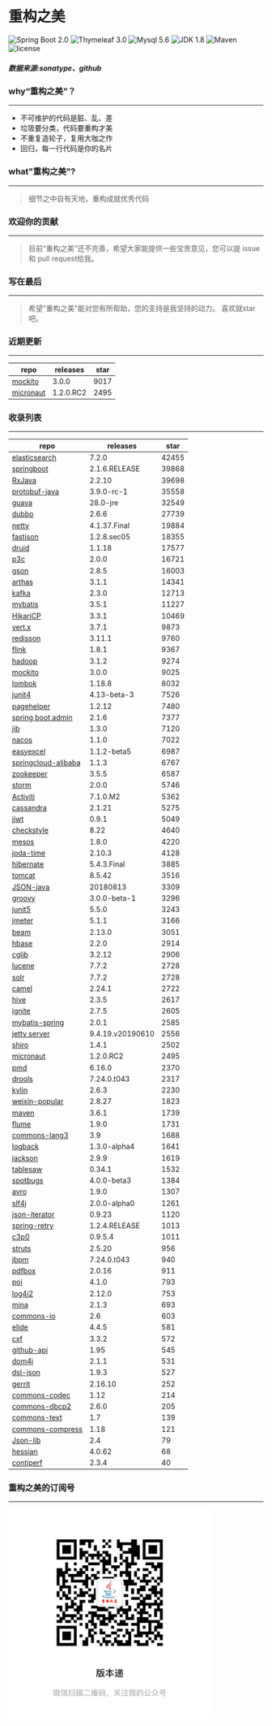 # 重构之美
![Spring Boot 2.0](https://img.shields.io/badge/Spring%20Boot-2.0-brightgreen.svg)
![Thymeleaf 3.0](https://img.shields.io/badge/Thymeleaf-3.0-yellow.svg)
![Mysql 5.6](https://img.shields.io/badge/Mysql-5.6-blue.svg)
![JDK 1.8](https://img.shields.io/badge/JDK-1.8-brightgreen.svg)
![Maven](https://img.shields.io/badge/Maven-3.5.0-yellowgreen.svg)
![license](https://img.shields.io/badge/license-Apache%202-blue.svg)
##### 数据来源:sonatype、github

### why“重构之美”？
--- 
- 不可维护的代码是脏、乱、差
- 垃圾要分类，代码要重构才美
- 不重复造轮子，复用大咖之作
- 回归，每一行代码是你的名片


### what"重构之美"?
---
> 细节之中自有天地，重构成就优秀代码


### 欢迎你的贡献
---
> 目前“重构之美”还不完善，希望大家能提供一些宝贵意见，您可以提 issue 和 pull request给我。


### 写在最后
---
> 希望"重构之美"能对您有所帮助，您的支持是我坚持的动力。
> 喜欢就star吧。


### 近期更新
---
repo | releases | star
---|---|---
[mockito](https://github.com/mockito/mockito) | 3.0.0 | 9017
[micronaut](https://github.com/micronaut-projects/micronaut-core) | 1.2.0.RC2 | 2495

### 收录列表
---
repo | releases | star
---|---|---
[elasticsearch](https://github.com/elastic/elasticsearch) | 7.2.0 | 42455 
[springboot](https://github.com/spring-projects/spring-boot) | 2.1.6.RELEASE | 39868 
[RxJava](https://github.com/ReactiveX/RxJava) | 2.2.10 | 39698 
[protobuf-java](https://github.com/protocolbuffers/protobuf) | 3.9.0-rc-1 | 35558 
[guava](https://github.com/google/guava) | 28.0-jre | 32549 
[dubbo](https://github.com/apache/incubator-dubbo) | 2.6.6 | 27739 
[netty](https://github.com/netty/netty) | 4.1.37.Final | 19884 
[fastjson](https://github.com/alibaba/fastjson) | 1.2.8.sec05 | 18355 
[druid](https://github.com/alibaba/druid) | 1.1.18 | 17577 
[p3c](https://github.com/alibaba/p3c) | 2.0.0 | 16721 
[gson](https://github.com/google/gson) | 2.8.5 | 16003 
[arthas](https://github.com/alibaba/arthas) | 3.1.1 | 14341 
[kafka](https://github.com/apache/kafka) | 2.3.0 | 12713 
[mybatis](https://github.com/mybatis/mybatis-3) | 3.5.1 | 11227 
[HikariCP](https://github.com/brettwooldridge/HikariCP) | 3.3.1 | 10469 
[vert.x](https://github.com/eclipse-vertx/vert.x) | 3.7.1 | 9873 
[redisson](https://github.com/redisson/redisson) | 3.11.1 | 9760 
[flink](https://github.com/apache/flink) | 1.8.1 | 9367 
[hadoop](https://github.com/apache/hadoop) | 3.1.2 | 9274 
[mockito](https://github.com/mockito/mockito) | 3.0.0 | 9025 
[lombok](https://github.com/rzwitserloot/lombok) | 1.18.8 | 8032 
[junit4](https://github.com/junit-team/junit4) | 4.13-beta-3 | 7526 
[pagehelper](https://github.com/pagehelper/Mybatis-PageHelper) | 1.2.12 | 7480 
[spring boot admin](https://github.com/codecentric/spring-boot-admin) | 2.1.6 | 7377 
[jib](https://github.com/GoogleContainerTools/jib) | 1.3.0 | 7120 
[nacos](https://github.com/alibaba/nacos) | 1.1.0 | 7022 
[easyexcel](https://github.com/alibaba/easyexcel) | 1.1.2-beta5 | 6987 
[springcloud-alibaba](https://github.com/spring-cloud-incubator/spring-cloud-alibaba) | 1.1.3 | 6767 
[zookeeper](https://github.com/apache/zookeeper) | 3.5.5 | 6587 
[storm](https://github.com/apache/storm) | 2.0.0 | 5746 
[Activiti](https://github.com/Activiti/Activiti) | 7.1.0.M2 | 5362 
[cassandra](https://github.com/apache/cassandra) | 2.1.21 | 5275 
[jjwt](https://github.com/jwtk/jjwt) | 0.9.1 | 5049 
[checkstyle](https://github.com/checkstyle/checkstyle) | 8.22 | 4640 
[mesos](https://github.com/apache/mesos) | 1.8.0 | 4220 
[joda-time](https://github.com/JodaOrg/joda-time) | 2.10.3 | 4128 
[hibernate](https://github.com/hibernate/hibernate-orm) | 5.4.3.Final | 3885 
[tomcat](https://github.com/apache/tomcat) | 8.5.42 | 3516 
[JSON-java](https://github.com/stleary/JSON-java) | 20180813 | 3309 
[groovy](https://github.com/apache/groovy) | 3.0.0-beta-1 | 3296 
[junit5](https://github.com/junit-team/junit5) | 5.5.0 | 3243 
[jmeter](https://github.com/apache/jmeter) | 5.1.1 | 3166 
[beam](https://github.com/apache/beam) | 2.13.0 | 3051 
[hbase](https://github.com/apache/hbase) | 2.2.0 | 2914 
[cglib](https://github.com/cglib/cglib) | 3.2.12 | 2906 
[lucene](https://github.com/apache/lucene-solr) | 7.7.2 | 2728 
[solr](https://github.com/apache/lucene-solr) | 7.7.2 | 2728 
[camel](https://github.com/apache/camel) | 2.24.1 | 2722 
[hive](https://github.com/apache/hive) | 2.3.5 | 2617 
[ignite](https://github.com/apache/ignite) | 2.7.5 | 2605 
[mybatis-spring](https://github.com/mybatis/spring-boot-starter) | 2.0.1 | 2585 
[jetty server](https://github.com/eclipse/jetty.project) | 9.4.19.v20190610 | 2556 
[shiro](https://github.com/apache/shiro) | 1.4.1 | 2502 
[micronaut](https://github.com/micronaut-projects/micronaut-core) | 1.2.0.RC2 | 2495 
[pmd](https://github.com/pmd/pmd) | 6.16.0 | 2370 
[drools](https://github.com/kiegroup/drools) | 7.24.0.t043 | 2317 
[kylin](https://github.com/apache/kylin) | 2.6.3 | 2230 
[weixin-popular](https://github.com/liyiorg/weixin-popular) | 2.8.27 | 1823 
[maven](https://github.com/apache/maven) | 3.6.1 | 1739 
[flume](https://github.com/apache/flume) | 1.9.0 | 1731 
[commons-lang3](https://github.com/apache/commons-lang) | 3.9 | 1688 
[logback](https://github.com/qos-ch/logback) | 1.3.0-alpha4 | 1641 
[jackson](https://github.com/FasterXML/jackson-core) | 2.9.9 | 1619 
[tablesaw](https://github.com/jtablesaw/tablesaw) | 0.34.1 | 1532 
[spotbugs](https://github.com/spotbugs/spotbugs) | 4.0.0-beta3 | 1384 
[avro](https://github.com/apache/avro) | 1.9.0 | 1307 
[slf4j](https://github.com/qos-ch/slf4j) | 2.0.0-alpha0 | 1261 
[json-iterator](https://github.com/json-iterator/java) | 0.9.23 | 1120 
[spring-retry](https://github.com/spring-projects/spring-retry) | 1.2.4.RELEASE | 1013 
[c3p0](https://github.com/swaldman/c3p0) | 0.9.5.4 | 1011 
[struts](https://github.com/apache/struts) | 2.5.20 | 956 
[jbpm](https://github.com/kiegroup/jbpm) | 7.24.0.t043 | 940 
[pdfbox](https://github.com/apache/pdfbox) | 2.0.16 | 911 
[poi](https://github.com/apache/poi) | 4.1.0 | 793 
[log4j2](https://github.com/apache/logging-log4j2) | 2.12.0 | 753 
[mina](https://github.com/apache/mina) | 2.1.3 | 693 
[commons-io](https://github.com/apache/commons-io) | 2.6 | 603 
[elide](https://github.com/yahoo/elide) | 4.4.5 | 581 
[cxf](https://github.com/apache/cxf) | 3.3.2 | 572 
[github-api](https://github.com/kohsuke/github-api) | 1.95 | 545 
[dom4j](https://github.com/dom4j/dom4j) | 2.1.1 | 531 
[dsl-json](https://github.com/ngs-doo/dsl-json) | 1.9.3 | 527 
[gerrit](https://github.com/GerritCodeReview/gerrit) | 2.16.10 | 252 
[commons-codec](https://github.com/apache/commons-codec) | 1.12 | 214 
[commons-dbcp2](https://github.com/apache/commons-dbcp) | 2.6.0 | 205 
[commons-text](https://github.com/apache/commons-text) | 1.7 | 139 
[commons-compress](https://github.com/apache/commons-compress) | 1.18 | 121 
[Json-lib](https://github.com/aalmiray/Json-lib) | 2.4 | 79 
[hessian](https://github.com/ebourg/hessian) | 4.0.62 | 68 
[contiperf](https://github.com/lucaspouzac/contiperf) | 2.3.4 | 40 


### 重构之美的订阅号
---
<img src="https://github.com/jartisan2001/latest/blob/master/Image.jpg" width="400" hegiht="400" align=left />
